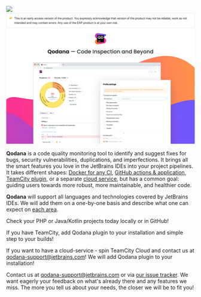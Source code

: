 ![](https://jb.gg/badges/official-flat-square.svg)  
![](resources/eap-alert.png) 
![](resources/banner-main.png)

**Qodana** is a code quality monitoring tool to identify and suggest fixes for bugs, security vulnerabilities, duplications, and imperfections. 
It brings all the smart features you love in the JetBrains IDEs into your project pipelines. 
It takes different shapes: [Docker for any CI](Docker%20Image/README.md), [GitHub actions & application](GitHub/README.md), [TeamCity plugin](TeamCity%20Plugin/README.md), or a separate [cloud service](As%20a%20Service/README.md), but has a common goal: guiding users towards more robust, more maintainable, and healthier code.

**Qodana** will support all languages and technologies covered by JetBrains IDEs. We will
add them on a one-by-one basis and describe what one can expect on [each area](../Technologies/README.md). 

Check your PHP or Java/Kotlin projects today locally or in GitHub!


If you have TeamCity, add Qodana plugin to your installation and simple step to your builds!

If you want to have a cloud-service - spin TeamCity Cloud and contact us at qodana-support@jetbrains.com! We will add Qodana plugin to your installation!

Contact us at qodana-support@jetbrains.com or via [our issue tracker](https://youtrack.jetbrains.com/newIssue?project=QD). We want
eagerly your feedback on what's already there and any features we miss. The more you tell us about your needs, the
closer we will be to fit you!